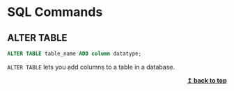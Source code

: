 # SQL Commands 

## ALTER TABLE

```sql
ALTER TABLE table_name ADD column datatype;
```

`ALTER TABLE` lets you add columns to a table in a database.

<div align="right">
    <b><a href="#">↥ back to top</a></b>
</div>

